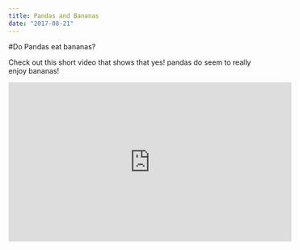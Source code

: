 ```yaml
---
title: Pandas and Bananas
date: "2017-08-21"
---
```


#Do Pandas eat bananas?

Check out this short video that shows that yes! pandas do
seem to really enjoy bananas!

<iframe width="560" height="315" src="https://www.youtube.com/embed/DqGwxR_0d1M" frameborder="0" allow="autoplay; encrypted-media" allowfullscreen></iframe>